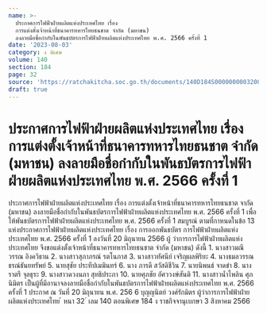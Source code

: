 ```yaml
---
name: >-
  ประกาศการไฟฟ้าฝ่ายผลิตแห่งประเทศไทย เรื่อง 
  การแต่งตั้งเจ้าหน้าที่ธนาคารทหารไทยธนชาต จำกัด (มหาชน)
  ลงลายมือชื่อกำกับในพันธบัตรการไฟฟ้าฝ่ายผลิตแห่งประเทศไทย พ.ศ. 2566 ครั้งที่ 1
date: '2023-08-03'
category: ง พิเศษ
volume: 140
section: 184
page: 32
source: 'https://ratchakitcha.soc.go.th/documents/140D184S0000000003200.pdf'
draft: true
---
```


# ประกาศการไฟฟ้าฝ่ายผลิตแห่งประเทศไทย เรื่อง  การแต่งตั้งเจ้าหน้าที่ธนาคารทหารไทยธนชาต จำกัด (มหาชน) ลงลายมือชื่อกำกับในพันธบัตรการไฟฟ้าฝ่ายผลิตแห่งประเทศไทย พ.ศ. 2566 ครั้งที่ 1

ประกาศการไฟฟ้าฝ่ายผลิตแห่งประเทศไทย เรื่อง การแต่งตั้งเจ้าหน้าที่ธนาคารทหารไทยธนชาต จากัด (มหาชน) ลงลายมือชื่อกำกับในพันธบัตรการไฟฟ้าฝ่ายผลิตแห่งประเทศไทย พ.ศ. 2566 ครั้งที่ 1 เพื่อให้พันธบัตรการไฟฟ้าฝ่ายผลิตแห่งประเทศไทย พ.ศ. 2566 ครั้งที่ 1 สมบูรณ์ ตามที่กาหนดในข้อ 13 แห่งประกาศการไฟฟ้าฝ่ายผลิตแห่งประเทศไทย เรื่อง การออกพันธบัตร การไฟฟ้าฝ่ายผลิตแห่งประเทศไทย พ.ศ. 2566 ครั้งที่ 1 ลงวันที่ 20 มิถุนายน 2566 ผู้ ว่าการการไฟฟ้าฝ่ายผลิตแห่งประเทศไทย จึงขอแต่งตั้งเจ้าหน้าที่ธนาคารทหารไทยธนชาต จำกัด (มหาชน) ดังนี้ 1. นางสาวมณีวรรณ อิงควิธาน 2. นางสาวสุภาภรณ์ รตโนภาส 3. นางสาวทัศนีย์ เจริญผลพิริยะ 4. นางธมลวรรณ ธรณ์ธันยทรัพย์ 5. นายสุชัย ประทีปเมฆินทร์ 6. นาง ภารดี สวัสดิชีวิน 7. นายนิพนธ์ จาดขำ 8. นางราตรี จุลธุระ 9. นางสาวดวงนภา สุทธิประภา 10. นายศุภชัย อัศววงษ์สันติ 11. นางสาวน้ำไพลิน ศุภนิมิตร เป็นผู้ที่มีอานาจลงลายมือชื่อกำกับในพันธบัตรการไฟฟ้าฝ่ายผลิตแห่งประเทศไทย พ.ศ. 2566 ครั้งที่ 1 ประกาศ ณ วันที่ 20 มิถุนายน พ.ศ. 256 6 บุญญนิตย์ วงศ์รักมิตร ผู้ว่าการการไฟฟ้าฝ่ายผลิตแห่งประเทศไทย ้ หนา 32 ่ เลม 140 ตอนพิเศษ 184 ง ราชกิจจานุเบกษา 3 สิงหาคม 2566
